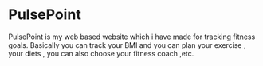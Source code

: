 # PulsePoint
PulsePoint is my web based website which i have made for tracking fitness goals. Basically you can track your BMI and you can plan your exercise , your diets , you can also choose your fitness coach ,etc.
